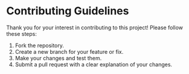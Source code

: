 # Contributing Guidelines

Thank you for your interest in contributing to this project! Please follow these steps:

1. Fork the repository.
2. Create a new branch for your feature or fix.
3. Make your changes and test them.
4. Submit a pull request with a clear explanation of your changes.
